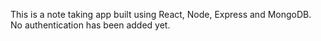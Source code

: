 This is a note taking app built using React, Node, Express and MongoDB. No authentication has been added yet.
